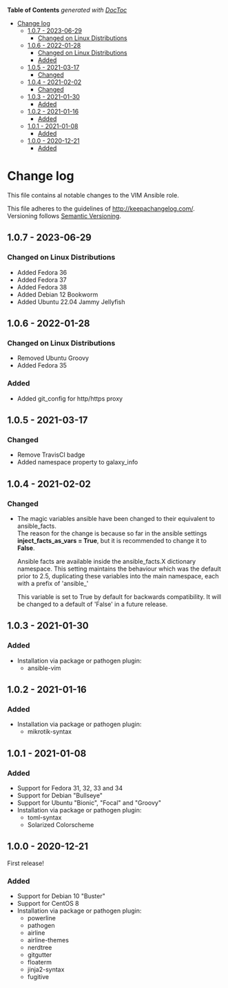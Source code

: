 <!-- START doctoc generated TOC please keep comment here to allow auto update -->
<!-- DON'T EDIT THIS SECTION, INSTEAD RE-RUN doctoc TO UPDATE -->
**Table of Contents**  *generated with [DocToc](https://github.com/thlorenz/doctoc)*

- [Change log](#change-log)
  - [1.0.7 - 2023-06-29](#107---2023-06-29)
    - [Changed on Linux Distributions](#changed-on-linux-distributions)
  - [1.0.6 - 2022-01-28](#106---2022-01-28)
    - [Changed on Linux Distributions](#changed-on-linux-distributions-1)
    - [Added](#added)
  - [1.0.5 - 2021-03-17](#105---2021-03-17)
    - [Changed](#changed)
  - [1.0.4 - 2021-02-02](#104---2021-02-02)
    - [Changed](#changed-1)
  - [1.0.3 - 2021-01-30](#103---2021-01-30)
    - [Added](#added-1)
  - [1.0.2 - 2021-01-16](#102---2021-01-16)
    - [Added](#added-2)
  - [1.0.1 - 2021-01-08](#101---2021-01-08)
    - [Added](#added-3)
  - [1.0.0 - 2020-12-21](#100---2020-12-21)
    - [Added](#added-4)

<!-- END doctoc generated TOC please keep comment here to allow auto update -->

# Change log

This file contains al notable changes to the VIM Ansible role.

This file adheres to the guidelines of <http://keepachangelog.com/>. Versioning follows [Semantic Versioning](http://semver.org/).

## 1.0.7 - 2023-06-29

### Changed on Linux Distributions

- Added Fedora 36
- Added Fedora 37
- Added Fedora 38
- Added Debian 12 Bookworm
- Added Ubuntu 22.04 Jammy Jellyfish

## 1.0.6 - 2022-01-28

### Changed on Linux Distributions

- Removed Ubuntu Groovy
- Added Fedora 35

### Added

- Added git_config for http/https proxy

## 1.0.5 - 2021-03-17

### Changed

- Remove TravisCI badge
- Added namespace property to galaxy_info

## 1.0.4 - 2021-02-02

### Changed

- The magic variables ansible have been changed to their equivalent to ansible_facts.<br>
  The reason for the change is because so far in the ansible settings **inject_facts_as_vars = True**,
  but it is recommended to change it to **False**.

  Ansible facts are available inside the ansible_facts.X dictionary
  namespace. This setting maintains the behaviour which was the default prior
  to 2.5, duplicating these variables into the main namespace, each with a
  prefix of 'ansible_'

  This variable is set to True by default for backwards compatibility. It
  will be changed to a default of 'False' in a future release.

## 1.0.3 - 2021-01-30

### Added

- Installation via package or pathogen plugin:
  - ansible-vim

## 1.0.2 - 2021-01-16

### Added

- Installation via package or pathogen plugin:
  - mikrotik-syntax

## 1.0.1 - 2021-01-08

### Added

- Support for Fedora 31, 32, 33 and 34
- Support for Debian "Bullseye"
- Support for Ubuntu "Bionic", "Focal" and "Groovy"
- Installation via package or pathogen plugin:
  - toml-syntax
  - Solarized Colorscheme

## 1.0.0 - 2020-12-21

First release!

### Added

- Support for Debian 10 "Buster"
- Support for CentOS 8
- Installation via package or pathogen plugin:
  - powerline
  - pathogen
  - airline
  - airline-themes
  - nerdtree
  - gitgutter
  - floaterm
  - jinja2-syntax
  - fugitive
